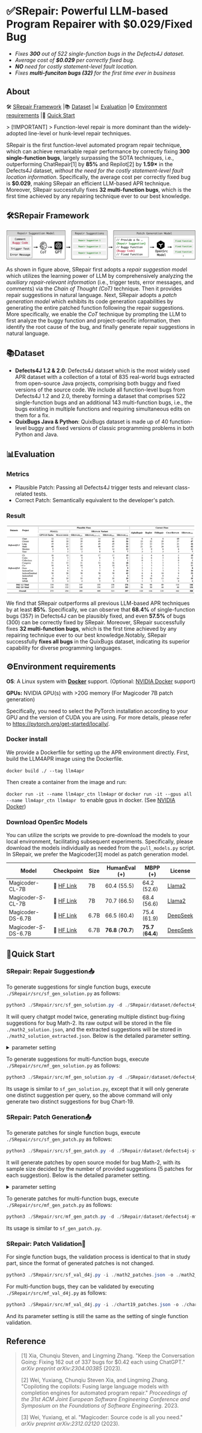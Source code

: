 # ✅SRepair: Powerful LLM-based Program Repairer with $0.029/Fixed Bug

- *Fixes **300** out of 522 single-function bugs in the Defects4J dataset.*
- *Average cost of **$0.029** per correctly fixed bug.*
- ***NO** need for costly statement-level fault location.*
- *Fixes **multi-funciton bugs (32)** for the first time ever in business*

## About

<p align="left">
🛠️&nbsp;<a href="#🛠️SRepair Framework">SRepair Framework</a>
|📚&nbsp;<a href="#📚Dataset">Dataset</a>
|📊&nbsp;<a href="#📊Evaluation">Evaluation</a>
|⚙️&nbsp;<a href="#⚙️Environment requirements">Environment requirements</a>
|🚀&nbsp;<a href="#🚀quick-start">Quick Start</a>
</p>
> [!IMPORTANT]
> Function-level repair is more dominant than the widely-adopted line-level or hunk-level repair techniques.

SRepair is the first function-level automated program repair technique, which can achieve remarkable repair performance by correctly fixing **300 single-function bugs**, largely surpassing the SOTA techniques, i.e., outperforming ChatRepair[1] by **85%** and Repilot[2] by **1.59×** in the Defects4J dataset, *without the need for the costly statement-level fault location information*. Specifically, the average cost per correctly fixed bug is **$0.029**, making SRepair an efficient LLM-based APR technique. Moreover, SRepair successfully fixes **32 multi-function bugs**, which is the first time achieved by any repairing technique ever to our best knowledge.

## 🛠️SRepair Framework

![Untitled](./resource/SRepair_framework.png)

As shown in figure above, SRepair first adopts a *repair suggestion mode*l which utilizes the learning power of LLM by comprehensively analyzing the *auxiliary repair-relevant information* (i.e., trigger tests, error messages, and comments) via the *Chain of Thought (CoT)* technique. Then it provides repair suggestions in natural language. Next, SRepair adopts a *patch generation model* which exhibits its code generation capabilities by generating the entire patched function following the repair suggestions. More specifically, we enable the *CoT* technique by prompting the LLM to first analyze the buggy function and project-specific information, then identify the root cause of the bug, and finally generate repair suggestions in natural language.

## 📚Dataset 

- **Defects4J 1.2 & 2.0**: Defects4J dataset which is the most widely used APR dataset with a collection of a total of 835 real-world bugs extracted from open-source Java projects, comprising both buggy and fixed versions of the source code. We include all function-level bugs from Defects4J 1.2 and 2.0, thereby forming a dataset that comprises 522 single-function bugs and an additional 143 multi-function bugs, i.e., the bugs existing in multiple functions and requiring simultaneous edits on them for a fix.
- **QuixBugs Java & Python**: QuixBugs dataset is made up of 40 function-level buggy and fixed versions of classic programming problems in both Python and Java.

## 📊Evaluation

### Metrics

- Plausible Patch: Passing all Defects4J trigger tests and relevant class-related tests.
- Correct Patch: Semantically equivalent to the developer's patch.

### Result

![Untitled](./resource/SRepair_SF.png)

We find that SRepair outperforms all previous LLM-based APR techniques by at least **85%**. Specifically, we can observe that **68.4%** of single-function bugs (357) in Defects4J can be plausibly fixed, and even **57.5%** of bugs (300) can be correctly fixed by SRepair. Moreover, SRepair successfully fixes **32 multi-function bugs**, which is the first time achieved by any repairing technique ever to our best knowledge.Notably, SRepair successfully **fixes all bugs** in the QuixBugs dataset, indicating its superior capability for diverse programming languages.


## **⚙️Environment requirements**

**OS**: A Linux system with **[Docker](https://docs.docker.com/engine/install/)** support. (Optional: [NVIDIA Docker](https://github.com/NVIDIA/nvidia-docker) support)

**GPUs:** NVIDIA GPU(s) with >20G memory (For Magicoder 7B patch generation)

Specifically, you need to select the PyTorch installation according to your GPU and the version of CUDA you are using. For more details, please refer to https://pytorch.org/get-started/locally/.

### Docker install

We provide a Dockerfile for setting up the APR environment directly. First, build the LLM4APR image using the Dockerfile.

```docker build ./ --tag llm4apr```

Then create a container from the image and run:

```docker run -it --name llm4apr_ctn llm4apr```
or 
```docker run -it --gpus all --name llm4apr_ctn llm4apr ```
to enable gpus in docker. (See [NVIDIA Docker](https://github.com/NVIDIA/nvidia-docker))

### Download OpenSrc Models

You can utilize the scripts we provide to pre-download the models to your local environment, facilitating subsequent experiments. Specifically, please download the models individually as needed from the `pull_models.py` script. In SRepair, we prefer the Magicoder[3] model as patch generation model.

| Model                 | Checkpoint                                                   | Size | HumanEval (+)       | MBPP (+)            | License                                                      |
| --------------------- | ------------------------------------------------------------ | ---- | ------------------- | ------------------- | ------------------------------------------------------------ |
| Magicoder-CL-7B       | 🤗 [HF Link](https://huggingface.co/ise-uiuc/Magicoder-CL-7B) | 7B   | 60.4 (55.5)         | 64.2 (52.6)         | [Llama2](https://ai.meta.com/llama/license/)                 |
| Magicoder-*S*-CL-7B   | 🤗 [HF Link](https://huggingface.co/ise-uiuc/Magicoder-S-CL-7B) | 7B   | 70.7 (66.5)         | 68.4 (56.6)         | [Llama2](https://ai.meta.com/llama/license/)                 |
| Magicoder-DS-6.7B     | 🤗 [HF Link](https://huggingface.co/ise-uiuc/Magicoder-DS-6.7B) | 6.7B | 66.5 (60.4)         | 75.4 (61.9)         | [DeepSeek](https://github.com/deepseek-ai/DeepSeek-Coder/blob/main/LICENSE-MODEL) |
| Magicoder-*S*-DS-6.7B | 🤗 [HF Link](https://huggingface.co/ise-uiuc/Magicoder-S-DS-6.7B) | 6.7B | **76.8** (**70.7**) | **75.7** (**64.4**) | [DeepSeek](https://github.com/deepseek-ai/DeepSeek-Coder/blob/main/LICENSE-MODEL) |

## 🚀Quick Start

### SRepair: Repair Suggestion📥

To generate suggestions for single function bugs, execute `./SRepair/src/sf_gen_solution.py` as follows:

```java
python3 ./SRepair/src/sf_gen_solution.py -d ./SRepair/dataset/defects4j-sf.json -o ./math2_solution.json -s 2 -bug Math-2
```

It will query chatgpt model twice, generating multiple distinct bug-fixing suggestions for bug Math-2. Its raw output will be stored in the file `./math2_solution.json`, and the extracted suggestions will be stored in `./math2_solution_extracted.json`. Below is the detailed parameter setting. 

<details><summary>parameter setting</summary>
<div>


  Below, we will provide a detailed explanation of the parameters for this method:

  - `d`: Specifies the path to the dataset. This argument is required.
  - `o`: Specifies the path to the raw output. This argument is required.
  - `eo`: Specified the path to extracted suggestions. This argument is optional.
  - `s`: Specifies the sample size. This argument is optional, with a default value of 1.
  - `bug`: Specifies the bug to generate suggestion for. This argument is optional.

  These parameters are used to configure and control the behavior of the program when generating suggestions.
</div>
</details>

To generate suggestions for multi-function bugs, execute `./SRepair/src/mf_gen_solution.py` as follows:

```java
python3 ./SRepair/src/mf_gen_solution.py -d ./SRepair/dataset/defects4j-mf.json -o ./chart19_solution.json -s 2 -bug Chart-19
```

Its usage is similar to `sf_gen_solution.py`, except that it will only generate one distinct suggestion per query, so the above command will only generate two distinct suggestions for bug Chart-19.

### SRepair: Patch Generation📤

To generate patches for single function bugs, execute `./SRepair/src/sf_gen_patch.py` as follows:

```java
python3 ./SRepair/src/sf_gen_patch.py -d ./SRepair/dataset/defects4j-sf.json -s ./math2_solution_extracted.json -o ./math2_patches.json -bug Math-2
```

It will generate patches by open source model for bug Math-2, with its sample size decided by the number of provided suggestions (5 patches for each suggestion). Below is the detailed parameter setting. 

<details><summary>parameter setting</summary>
<div>



Below, we will provide a detailed explanation of the parameters for this method:

- `d`: Specifies the path to the dataset. This argument is required.
- `s`: Specifies the path to the suggestions. This argument is required.
- `o`: Specifies the path to the generated patch. This argument is required.

- `bug`: Specifies the bug to generate suggestion for. This argument is optional.
  </div>
  </details>

To generate patches for multi-function bugs, execute `./SRepair/src/mf_gen_patch.py` as follows:

```java
python3 ./SRepair/src/mf_gen_patch.py -d ./SRepair/dataset/defects4j-mf.json -s ./chart19_solution_extracted.json -o ./chart19_patches.json -bug Chart-19
```

Its usage is similar to `sf_gen_patch.py`.

### SRepair: Patch Validation📇

For single function bugs, the validation process is identical to that in study part, since the format of generated patches is not changed.

```java
python3 ./SRepair/src/sf_val_d4j.py -i ./math2_patches.json -o ./math2_patches_val -d ./SRepair/dataset/defects4j-sf.json
```

For multi-function bugs, they can be validated by executing `./SRepair/src/mf_val_d4j.py` as follows:

```java
python3 ./SRepair/src/mf_val_d4j.py -i ./chart19_patches.json -o ./chart19_patches_val -d ./SRepair/dataset/defects4j-mf.json
```

And its parameter setting is still the same as the setting of single function validation.

## Reference

> [1] Xia, Chunqiu Steven, and Lingming Zhang. "Keep the Conversation Going: Fixing 162 out of 337 bugs for $0.42 each using ChatGPT." *arXiv preprint arXiv:2304.00385* (2023).
>
> [2] Wei, Yuxiang, Chunqiu Steven Xia, and Lingming Zhang. "Copiloting the copilots: Fusing large language models with completion engines for automated program repair." *Proceedings of the 31st ACM Joint European Software Engineering Conference and Symposium on the Foundations of Software Engineering*. 2023.
>
> [3] Wei, Yuxiang, et al. "Magicoder: Source code is all you need." *arXiv preprint arXiv:2312.02120* (2023).
